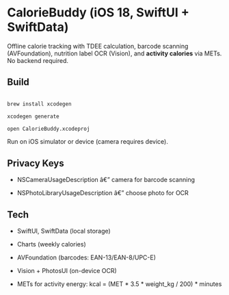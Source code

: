 ﻿# CalorieBuddy (iOS 18, SwiftUI + SwiftData)

Offline calorie tracking with TDEE calculation, barcode scanning (AVFoundation), nutrition label OCR (Vision), and **activity calories** via METs. No backend required.

## Build

```bash
brew install xcodegen
xcodegen generate
open CalorieBuddy.xcodeproj
```

Run on iOS simulator or device (camera requires device).

## Privacy Keys

- NSCameraUsageDescription â€” camera for barcode scanning
- NSPhotoLibraryUsageDescription â€” choose photo for OCR

## Tech

- SwiftUI, SwiftData (local storage)
- Charts (weekly calories)
- AVFoundation (barcodes: EAN-13/EAN-8/UPC-E)
- Vision + PhotosUI (on-device OCR)
- METs for activity energy: kcal = (MET * 3.5 * weight_kg / 200) * minutes
